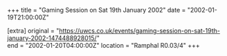 +++
title = "Gaming Session on Sat 19th January 2002"
date = "2002-01-19T21:00:00Z"

[extra]
original = "https://uwcs.co.uk/events/gaming-session-on-sat-19th-january-2002-1474488928015/"    
end = "2002-01-20T04:00:00Z"
location = "Ramphal R0.03/4"
+++



